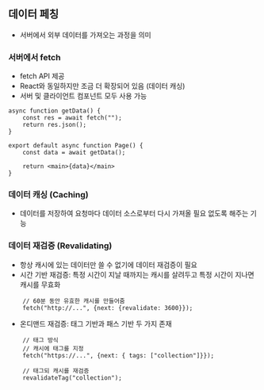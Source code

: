 ## 데이터 페칭
- 서버에서 외부 데이터를 가져오는 과정을 의미

### 서버에서 fetch
- fetch API 제공
- React와 동일하지만 조금 더 확장되어 있음 (데이터 캐싱)
- 서버 및 클라이언트 컴포넌트 모두 사용 가능

```
async function getData() {
    const res = await fetch("");
    return res.json();
}

export default async function Page() {
    const data = await getData();

    return <main>{data}</main>
}
```

### 데이터 캐싱 (Caching)
- 데이터를 저장하여 요청마다 데이터 소스로부터 다시 가져올 필요 없도록 해주는 기능

### 데이터 재검증 (Revalidating)
- 항상 캐시에 있는 데이터만 쓸 수 없기에 데이터 재검증이 필요
- 시간 기반 재검증: 특정 시간이 지날 때까지는 캐시를 살려두고 특정 시간이 지나면 캐시를 무효화
```
    // 60분 동안 유효한 캐시를 만들어줌
    fetch("http://...", {next: {revalidate: 3600}});
```

- 온디맨드 재검증: 태그 기반과 패스 기반 두 가지 존재
```
    // 태그 방식
    // 캐시에 태그를 지정
    fetch("https://...", {next: { tags: ["collection"]}});

    // 태그되 캐시를 재검증
    revalidateTag("collection");
```